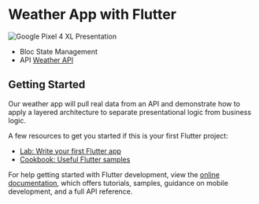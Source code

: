 # Weather App with Flutter 

![Google Pixel 4 XL Presentation](https://user-images.githubusercontent.com/41634372/198815602-d22de08b-50ce-44c6-9798-f0b5f111299a.png)


- Bloc State Management
- API [Weather API](https://www.weatherapi.com/)

## Getting Started

Our weather app will pull real data from an API and demonstrate how to apply a layered architecture to separate presentational logic from business logic.

A few resources to get you started if this is your first Flutter project:

- [Lab: Write your first Flutter app](https://docs.flutter.dev/get-started/codelab)
- [Cookbook: Useful Flutter samples](https://docs.flutter.dev/cookbook)

For help getting started with Flutter development, view the
[online documentation](https://docs.flutter.dev/), which offers tutorials,
samples, guidance on mobile development, and a full API reference.
